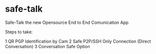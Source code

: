 # safe-talk

Safe-Talk the new Opensource End to End Comunication App

Steps to take:

1 QR PGP Identification by Cam
2 Safe P2P/SSH Only Connection (Direct Conversation) 
3 Conversation Safe Option
